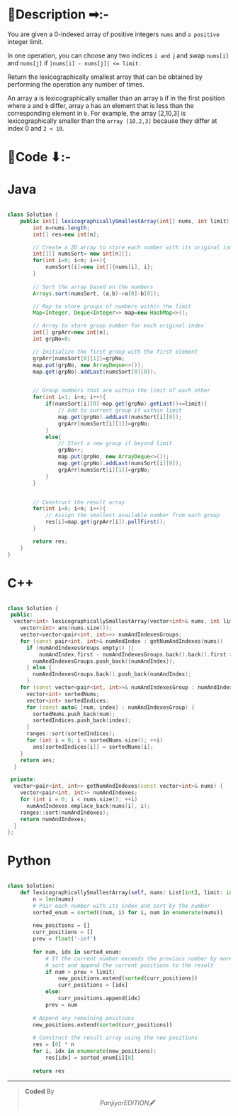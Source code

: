 # 📍Description ➡:-
<!-- Describe your first thoughts on how to solve this problem. -->
You are given a 0-indexed array of positive integers `nums` and `a positive` integer limit.

In one operation, you can choose any two indices `i and `j and swap `nums[i]` and `nums[j]` if `|nums[i] - nums[j]| <= limit.`

Return the lexicographically smallest array that can be obtained by performing the operation any number of times.

An array a is lexicographically smaller than an array `b` if in the first position where a and `b` differ, array a has an element that is less than the corresponding element in `b`. For example, the array [2,10,3] is lexicographically smaller than the `array [10,2,3]` because they differ at index 0 and `2 < 10`. 


# 📝Code ⬇:-



# Java
```java []

class Solution {
    public int[] lexicographicallySmallestArray(int[] nums, int limit) {
        int n=nums.length;
        int[] res=new int[n];

        // Create a 2D array to store each number with its original index
        int[][] numsSort= new int[n][];
        for(int i=0; i<n; i++){
            numsSort[i]=new int[]{nums[i], i};
        }
        
        // Sort the array based on the numbers
        Arrays.sort(numsSort, (a,b)->a[0]-b[0]);

        // Map to store groups of numbers within the limit
        Map<Integer, Deque<Integer>> map=new HashMap<>();

        // Array to store group number for each original index
        int[] grpArr=new int[n];
        int grpNo=0;

        // Initialize the first group with the first element
        grpArr[numsSort[0][1]]=grpNo;
        map.put(grpNo, new ArrayDeque<>());
        map.get(grpNo).addLast(numsSort[0][0]);


        // Group numbers that are within the limit of each other
        for(int i=1; i<n; i++){
            if(numsSort[i][0]-map.get(grpNo).getLast()<=limit){
                // Add to current group if within limit
                map.get(grpNo).addLast(numsSort[i][0]);
                grpArr[numsSort[i][1]]=grpNo;
            }
            else{
                // Start a new group if beyond limit
                grpNo++;
                map.put(grpNo, new ArrayDeque<>());
                map.get(grpNo).addLast(numsSort[i][0]);
                grpArr[numsSort[i][1]]=grpNo;
            }
        }


        // Construct the result array
        for(int i=0; i<n; i++){
            // Assign the smallest available number from each group
            res[i]=map.get(grpArr[i]).pollFirst();
        }

        return res;
    }
}

```

# C++
``` cpp []

class Solution {
 public:
  vector<int> lexicographicallySmallestArray(vector<int>& nums, int limit) {
    vector<int> ans(nums.size());
    vector<vector<pair<int, int>>> numAndIndexesGroups;
    for (const pair<int, int>& numAndIndex : getNumAndIndexes(nums))
      if (numAndIndexesGroups.empty() ||
          numAndIndex.first - numAndIndexesGroups.back().back().first > limit) {
        numAndIndexesGroups.push_back({numAndIndex});
      } else {
        numAndIndexesGroups.back().push_back(numAndIndex);
      }
    for (const vector<pair<int, int>>& numAndIndexesGroup : numAndIndexesGroups) {
      vector<int> sortedNums;
      vector<int> sortedIndices;
      for (const auto& [num, index] : numAndIndexesGroup) {
        sortedNums.push_back(num);
        sortedIndices.push_back(index);
      }
      ranges::sort(sortedIndices);
      for (int i = 0; i < sortedNums.size(); ++i)
        ans[sortedIndices[i]] = sortedNums[i];
    }
    return ans;
  }

 private:
  vector<pair<int, int>> getNumAndIndexes(const vector<int>& nums) {
    vector<pair<int, int>> numAndIndexes;
    for (int i = 0; i < nums.size(); ++i)
      numAndIndexes.emplace_back(nums[i], i);
    ranges::sort(numAndIndexes);
    return numAndIndexes;
  }
};
```

# Python
``` python []

class Solution:
    def lexicographicallySmallestArray(self, nums: List[int], limit: int) -> List[int]:
        n = len(nums)
        # Pair each number with its index and sort by the number
        sorted_enum = sorted((num, i) for i, num in enumerate(nums))
        
        new_positions = []
        curr_positions = []
        prev = float('-inf')
        
        for num, idx in sorted_enum:
            # If the current number exceeds the previous number by more than the limit,
            # sort and append the current positions to the result
            if num > prev + limit:
                new_positions.extend(sorted(curr_positions))
                curr_positions = [idx]
            else:
                curr_positions.append(idx)
            prev = num
        
        # Append any remaining positions
        new_positions.extend(sorted(curr_positions))
        
        # Construct the result array using the new positions
        res = [0] * n
        for i, idx in enumerate(new_positions):
            res[idx] = sorted_enum[i][0]
        
        return res
```

---

>    **Coded** By $$Panjiyar EDITION 🖋  $$

               
